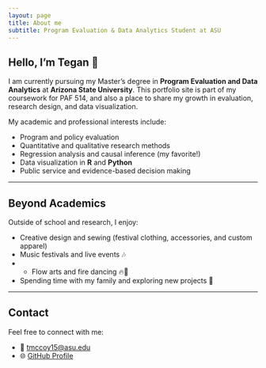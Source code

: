 ```yaml
---
layout: page
title: About me
subtitle: Program Evaluation & Data Analytics Student at ASU
---
```


## Hello, I’m Tegan 🪷

I am currently pursuing my Master’s degree in **Program Evaluation and Data Analytics** at **Arizona State University**. This portfolio site is part of my coursework for PAF 514, and also a place to share my growth in evaluation, research design, and data visualization.  

My academic and professional interests include:
- Program and policy evaluation  
- Quantitative and qualitative research methods  
- Regression analysis and causal inference (my favorite!)  
- Data visualization in **R** and **Python**  
- Public service and evidence-based decision making 
---

## Beyond Academics
Outside of school and research, I enjoy:
- Creative design and sewing (festival clothing, accessories, and custom apparel)  
- Music festivals and live events 🎶
- - Flow arts and fire dancing 🔥🪭
- Spending time with my family and exploring new projects 🌸  

---

## Contact
Feel free to connect with me:
- 📧 [tmccoy15@asu.edu](mailto:tmccoy15@asu.edu)  
- 🌐 [GitHub Profile](https://github.com/TeganMccoy)  
